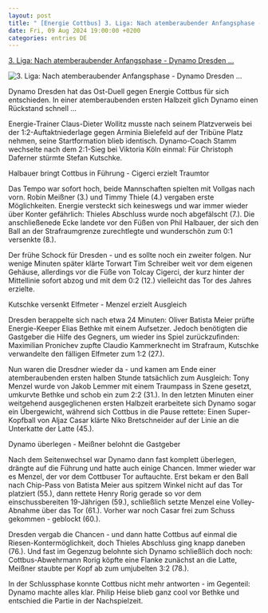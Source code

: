 ```yaml
---
layout: post
title: " [Energie Cottbus] 3. Liga: Nach atemberaubender Anfangsphase - Dynamo Dresden ..."
date: Fri, 09 Aug 2024 19:00:00 +0200
categories: entries DE
---
```

[3. Liga: Nach atemberaubender Anfangsphase - Dynamo Dresden ...](https://www.mdr.de/sport/fussball_3l/bericht-sg-dynamo-dresden-fc-energie-cottbus-100.html)

![3. Liga: Nach atemberaubender Anfangsphase - Dynamo Dresden ...](https://cdn.mdr.de/sport/fussball_3l/dresden-cottbus-104_v-variantBig16x9_wm-true_zc-ecbbafc6.jpg?version=2752)

Dynamo Dresden hat das Ost-Duell gegen Energie Cottbus für sich entschieden. In einer atemberaubenden ersten Halbzeit glich Dynamo einen Rückstand schnell ...

Energie-Trainer Claus-Dieter Wollitz musste nach seinem Platzverweis bei der 1:2-Auftaktniederlage gegen Arminia Bielefeld auf der Tribüne Platz nehmen, seine Startformation blieb identisch. Dynamo-Coach Stamm wechselte nach dem 2:1-Sieg bei Viktoria Köln einmal: Für Christoph Daferner stürmte Stefan Kutschke.

Halbauer bringt Cottbus in Führung - Cigerci erzielt Traumtor

Das Tempo war sofort hoch, beide Mannschaften spielten mit Vollgas nach vorn. Robin Meißner (3.) und Timmy Thiele (4.) vergaben erste Möglichkeiten. Energie versteckt sich keineswegs und war immer wieder über Konter gefährlich: Thieles Abschluss wurde noch abgefälscht (7.). Die anschließenede Ecke landete vor den Füßen von Phil Halbauer, der sich den Ball an der Strafraumgrenze zurechtlegte und wunderschön zum 0:1 versenkte (8.).

Der frühe Schock für Dresden - und es sollte noch ein zweiter folgen. Nur wenige Minuten später klärte Torwart Tim Schreiber weit vor dem eigenen Gehäuse, allerdings vor die Füße von Tolcay Cigerci, der kurz hinter der Mittellinie sofort abzog und mit dem 0:2 (12.) vielleicht das Tor des Jahres erzielte.

Kutschke versenkt Elfmeter - Menzel erzielt Ausgleich

Dresden berappelte sich nach etwa 24 Minuten: Oliver Batista Meier prüfte Energie-Keeper Elias Bethke mit einem Aufsetzer. Jedoch benötigten die Gastgeber die Hilfe des Gegners, um wieder ins Spiel zurückzufinden: Maximilian Pronichev zupfte Claudio Kammerknecht im Strafraum, Kutschke verwandelte den fälligen Elfmeter zum 1:2 (27.).

Nun waren die Dresdner wieder da - und kamen am Ende einer atemberaubenden ersten halben Stunde tatsächlich zum Ausgleich: Tony Menzel wurde von Jakob Lemmer mit einem Traumpass in Szene gesetzt, umkurvte Bethke und schob ein zum 2:2 (31.). In den letzten Minuten einer weitgehend ausgeglichenen ersten Halbzeit erarbeitete sich Dynamo sogar ein Übergewicht, während sich Cottbus in die Pause rettete: Einen Super-Kopfball von Aljaz Casar klärte Niko Bretschneider auf der Linie an die Unterkatte der Latte (45.).

Dynamo überlegen - Meißner belohnt die Gastgeber

Nach dem Seitenwechsel war Dynamo dann fast komplett überlegen, drängte auf die Führung und hatte auch einige Chancen. Immer wieder war es Menzel, der vor dem Cottbuser Tor auftauchte. Erst bekam er den Ball nach Chip-Pass von Batista Meier aus spitzem Winkel nicht auf das Tor platziert (55.), dann rettete Henry Rorig gerade so vor dem einschussbereiten 19-Jährigen (59.), schließlich setzte Menzel eine Volley-Abnahme über das Tor (61.). Vorher war noch Casar frei zum Schuss gekommen - geblockt (60.).

Dresden vergab die Chancen - und dann hatte Cottbus auf einmal die Riesen-Kontermöglichkeit, doch Thieles Abschluss ging knapp daneben (76.). Und fast im Gegenzug belohnte sich Dynamo schließlich doch noch: Cottbus-Abwehrmann Rorig köpfte eine Flanke zunächst an die Latte, Meißner staubte per Kopf ab zum umjubelten 3:2 (78.).

In der Schlussphase konnte Cottbus nicht mehr antworten - im Gegenteil: Dynamo machte alles klar. Philip Heise blieb ganz cool vor Bethke und entschied die Partie in der Nachspielzeit.

